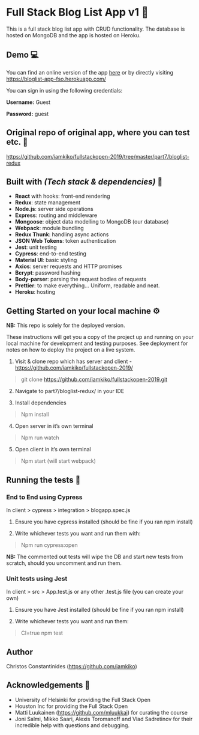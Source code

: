 # Full Stack Blog List App v1 :scroll:

This is a full stack blog list app with CRUD functionality. The database is hosted on MongoDB and the app is hosted on Heroku.


## Demo :computer:
You can find an online version of the app [here](https://bloglist-app-fso.herokuapp.com/) or by directly visiting https://bloglist-app-fso.herokuapp.com/

You can sign in using the following credentials:

__Username:__ Guest

__Password:__  guest


## Original repo of original app, where you can test etc. :file_folder:

https://github.com/iamkiko/fullstackopen-2019/tree/master/part7/bloglist-redux


## Built with _(Tech stack & dependencies)_ :wrench:

* __React__ with hooks: front-end rendering
* __Redux__: state management
* __Node.js__: server side operations
* __Express__: routing and middleware
* __Mongoose__: object data modelling to MongoDB (our database)
* __Webpack__: module bundling
* __Redux Thunk__: handling async actions
* __JSON Web Tokens__: token authentication
* __Jest__: unit testing
* __Cypress__: end-to-end testing
* __Material UI__: basic styling
* __Axios__: server requests and HTTP promises
* __Bcrypt__: password hashing
* __Body-parser__: parsing the request bodies of requests
* __Prettier__: to make everything… Uniform, readable and neat.
* __Heroku__: hosting


## Getting Started on your local machine :gear:
__NB:__ This repo is solely for the deployed version.

These instructions will get you a copy of the project up and running on your local machine for development and testing purposes. See deployment for notes on how to deploy the project on a live system.

1. Visit & clone repo which has server and client - https://github.com/iamkiko/fullstackopen-2019/

> git clone https://github.com/iamkiko/fullstackopen-2019.git


2. Navigate to part7/bloglist-redux/ in your IDE


3. Install dependencies
> Npm install


4. Open server in it’s own terminal

> Npm run watch


5. Open client in it’s own terminal

> Npm start (will start webpack)



## Running the tests :checkered_flag:


### End to End using Cypress

In client > cypress > integration > blogapp.spec.js

1. Ensure you have cypress installed (should be fine if you ran npm install)


2. Write whichever tests you want and run them with:

> Npm run cypress:open


**NB:** The commented out tests will wipe the DB and start new tests from scratch, should you uncomment and run them.



### Unit tests using Jest

In client > src > App.test.js or any other .test.js file (you can create your own)


1. Ensure you have Jest installed (should be fine if you ran npm install)


2. Write whichever tests you want and run them:

> CI=true npm test

## Author
Christos Constantinides (https://github.com/iamkiko)

## Acknowledgements :pray:

- University of Helsinki for providing the Full Stack Open
- Houston Inc for providing the Full Stack Open
- Matti Luukainen (https://github.com/mluukkai) for curating the course
- Joni Salmi, Mikko Saari, Alexis Toromanoff and Vlad Sadretinov for their incredible help with questions and debugging.
